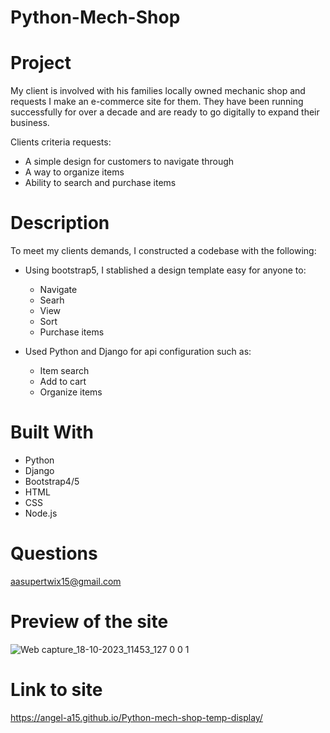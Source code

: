 # Python-Mech-Shop

# Project
My client is involved with his families locally owned mechanic shop and requests 
I make an e-commerce site for them. They have been running successfully for over
a decade and are ready to go digitally to expand their business.

Clients criteria requests:
* A simple design for customers to navigate through
* A way to organize items
* Ability to search and purchase items

# Description

To meet my clients demands, I constructed a codebase with the following:

* Using bootstrap5, I stablished a design template easy for anyone to:
  * Navigate
  * Searh
  * View
  * Sort
  * Purchase items

* Used Python and Django for api configuration such as:
  * Item search
  * Add to cart
  * Organize items

# Built With
* Python
* Django
* Bootstrap4/5
* HTML
* CSS
* Node.js

# Questions

aasupertwix15@gmail.com

# Preview of the site

![Web capture_18-10-2023_11453_127 0 0 1](https://github.com/Angel-A15/Python-Mech-Shop/assets/106582411/9f7da30b-b163-437e-a0be-6a26fd6e552b)

# Link to site

https://angel-a15.github.io/Python-mech-shop-temp-display/
